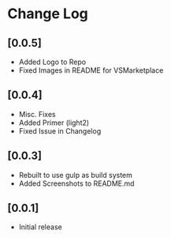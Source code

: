 # Change Log


## [0.0.5]
  - Added Logo to Repo
  - Fixed Images in README for VSMarketplace
## [0.0.4]
  - Misc. Fixes
  - Added Primer (light2)
  - Fixed Issue in Changelog
## [0.0.3]
  - Rebuilt to use gulp as build system
  - Added Screenshots to README.md
## [0.0.1]
  - Initial release

